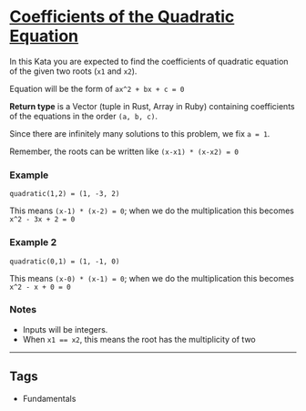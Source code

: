 # [Coefficients of the Quadratic Equation](https://www.codewars.com/kata/5d59576768ba810001f1f8d6)

In this Kata you are expected to find the coefficients of quadratic equation of the given two roots (`x1` and `x2`).

Equation will be the form of `ax^2 + bx + c = 0`

<b>Return type</b> is a Vector (tuple in Rust, Array in Ruby) containing coefficients of the equations in the order `(a, b, c)`.

Since there are infinitely many solutions to this problem, we fix `a = 1`.

Remember, the roots can be written like `(x-x1) * (x-x2) = 0`

### Example

    quadratic(1,2) = (1, -3, 2)

This means `(x-1) * (x-2) = 0`; when we do the multiplication this becomes `x^2 - 3x + 2 = 0`

### Example 2

    quadratic(0,1) = (1, -1, 0)

This means `(x-0) * (x-1) = 0`; when we do the multiplication this becomes `x^2 - x + 0 = 0`

### Notes

- Inputs will be integers.
- When `x1 == x2`, this means the root has the multiplicity of two

---

## Tags

- Fundamentals
